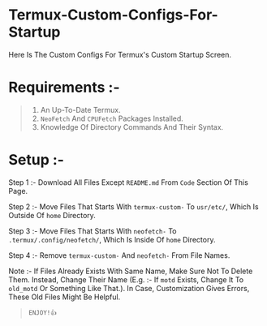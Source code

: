 # Termux-Custom-Configs-For-Startup
Here Is The Custom Configs For Termux's Custom Startup Screen.

# Requirements :- 
> 1. An Up-To-Date Termux.
> 2. `NeoFetch` And `CPUFetch` Packages Installed.
> 3. Knowledge Of Directory Commands And Their Syntax.

# Setup :- 
Step 1 :- Download All Files Except `README.md` From `Code` Section Of This Page.

Step 2 :- Move Files That Starts With `termux-custom-` To `usr/etc/`, Which Is Outside Of `home` Directory.

Step 3 :- Move Files That Starts With `neofetch-` To `.termux/.config/neofetch/`, Which Is Inside Of `home` Directory.

Step 4 :- Remove `termux-custom-` And `neofetch-` From File Names.

Note :- If Files Already Exists With Same Name, Make Sure Not To Delete Them. Instead, Change Their Name (E.g. :- If `motd` Exists, Change It To `old_motd` Or Something Like That.). In Case, Customization Gives Errors, These Old Files Might Be Helpful.
> `ENJOY!👍`
